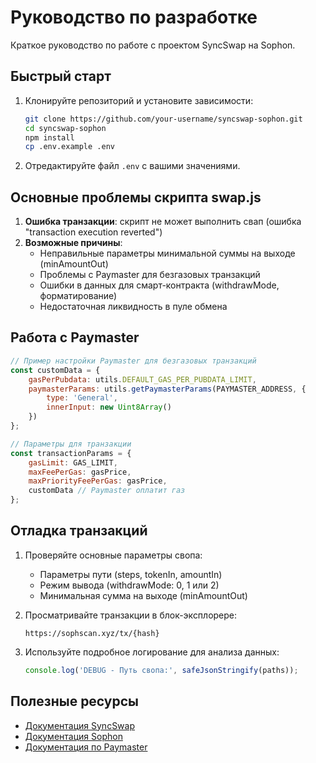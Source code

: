 # Руководство по разработке

Краткое руководство по работе с проектом SyncSwap на Sophon.

## Быстрый старт

1. Клонируйте репозиторий и установите зависимости:
   ```bash
   git clone https://github.com/your-username/syncswap-sophon.git
   cd syncswap-sophon
   npm install
   cp .env.example .env
   ```

2. Отредактируйте файл `.env` с вашими значениями.

## Основные проблемы скрипта swap.js

1. **Ошибка транзакции**: скрипт не может выполнить свап (ошибка "transaction execution reverted")
2. **Возможные причины**:
   - Неправильные параметры минимальной суммы на выходе (minAmountOut)
   - Проблемы с Paymaster для безгазовых транзакций
   - Ошибки в данных для смарт-контракта (withdrawMode, форматирование)
   - Недостаточная ликвидность в пуле обмена

## Работа с Paymaster

```javascript
// Пример настройки Paymaster для безгазовых транзакций
const customData = {
    gasPerPubdata: utils.DEFAULT_GAS_PER_PUBDATA_LIMIT,
    paymasterParams: utils.getPaymasterParams(PAYMASTER_ADDRESS, {
        type: 'General',
        innerInput: new Uint8Array()
    })
};

// Параметры для транзакции
const transactionParams = {
    gasLimit: GAS_LIMIT,
    maxFeePerGas: gasPrice,
    maxPriorityFeePerGas: gasPrice,
    customData // Paymaster оплатит газ
};
```

## Отладка транзакций

1. Проверяйте основные параметры свопа:
   - Параметры пути (steps, tokenIn, amountIn)
   - Режим вывода (withdrawMode: 0, 1 или 2)
   - Минимальная сумма на выходе (minAmountOut)

2. Просматривайте транзакции в блок-эксплорере:
   ```
   https://sophscan.xyz/tx/{hash}
   ```

3. Используйте подробное логирование для анализа данных:
   ```javascript
   console.log('DEBUG - Путь свопа:', safeJsonStringify(paths));
   ```

## Полезные ресурсы

- [Документация SyncSwap](https://docs.syncswap.xyz/api-documentation)
- [Документация Sophon](https://docs.sophon.xyz/build)
- [Документация по Paymaster](https://docs.zksync.io/build/developer-guides/transactions/paymaster) 